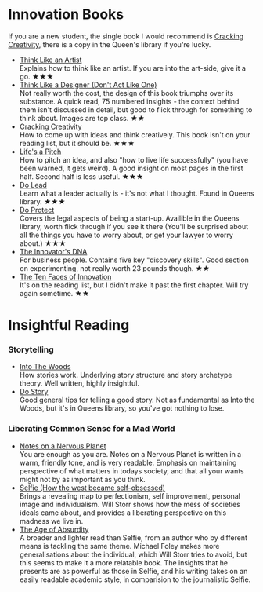 # Innovation Books
If you are a new student, the single book I would recommend is [Cracking Creativity](https://www.amazon.co.uk/Cracking-CreativitySecrets-Creative-Genius-Business/dp/1580083110/ref=sr_1_1?s=books&ie=UTF8&qid=1531421710&sr=1-1&keywords=cracking+creativity),  there is a copy in the Queen's library if you're lucky. 

* [Think Like an Artist](https://www.amazon.co.uk/Think-Like-Artist-Creative-Productive/dp/0241970806) <br>
  Explains how to think like an artist. If you are into the art-side, give it a go. ★★★
* [Think Like a Designer (Don't Act Like One)](https://www.amazon.com/Think-Like-Designer-Dont-Act/dp/9063694857) <br>
  Not really worth the cost, the design of this book triumphs over its substance. A quick read, 75 numbered insights - the context behind them isn't discussed in detail, but good to flick through for something to think about. Images are top class. ★★
* [Cracking Creativity](https://www.amazon.co.uk/Cracking-CreativitySecrets-Creative-Genius-Business/dp/1580083110/ref=sr_1_1?s=books&ie=UTF8&qid=1531421710&sr=1-1&keywords=cracking+creativity) <br>
  How to come up with ideas and think creatively. This book isn't on your reading list, but it should be. ★★★
* [Life's a Pitch](https://www.amazon.co.uk/Lifes-Pitch-Yourself-Brilliant-Ideas/dp/0552156833/ref=sr_1_1?s=books&ie=UTF8&qid=1531421745&sr=1-1&keywords=lifes+a+pitch) <br>
  How to pitch an idea, and also "how to live life successfully" (you have been warned, it gets weird). A good insight on most pages in the first half. Second half is less useful. ★★★
* [Do Lead](https://www.amazon.co.uk/Do-Lead-Vision-Inspire-Impossible/dp/1907974172) <br>
  Learn what a leader actually is - it's not what I thought. Found in Queens library. ★★★
* [Do Protect](https://www.amazon.co.uk/Do-Protect-Legal-Advice-Startups/dp/1907974156) <br>
  Covers the legal aspects of being a start-up. Availible in the Queens library, worth flick through if you see it there (You'll be surprised about all the things you have to worry about, or get your lawyer to worry about.)  ★★★
* [The Innovator's DNA](https://www.amazon.co.uk/Innovators-DNA-Mastering-Skills-Disruptive/dp/1422134814/ref=sr_1_1?s=books&ie=UTF8&qid=1531421874&sr=1-1&keywords=the+innovators+dna) <br>
  For business people. Contains five key "discovery skills". Good section on experimenting, not really worth 23 pounds though. ★★
* [The Ten Faces of Innovation](https://www.amazon.co.uk/Ten-Faces-Innovation-Strategies-Heightening/dp/1781256152/ref=sr_1_1?s=books&ie=UTF8&qid=1531421841&sr=1-1&keywords=ten+faces+of+innovation) <br>
  It's on the reading list, but I didn't make it past the first chapter. Will try again sometime. ★★
  
# Insightful Reading

### Storytelling

* [Into The Woods](https://www.amazon.co.uk/Into-Woods-Stories-Work-Tell/dp/0141978104/ref=sr_1_1?s=books&ie=UTF8&qid=1531422033&sr=1-1&keywords=into+the+woods) <br>
  How stories work. Underlying story structure and story archetype theory. Well written, highly insightful.
* [Do Story](https://www.amazon.co.uk/Do-Story-World-Listens-Books/dp/1907974059/ref=pd_lpo_sbs_14_t_0?_encoding=UTF8&psc=1&refRID=RG74XJAH1MYKXW9EYSA5) <br>
  Good general tips for telling a good story. Not as fundamental as Into the Woods, but it's in Queens library, so you've got nothing to lose.
  
### Liberating Common Sense for a Mad World
 
* [Notes on a Nervous Planet](https://www.amazon.co.uk/Notes-Nervous-Planet-Matt-Haig/dp/1786892677) <br>
  You are enough as you are. Notes on a Nervous Planet is written in a warm, friendly tone, and is very readable. Emphasis on maintaining perspective of what matters in todays society, and that all your wants might not by as important as you think. 
* [Selfie (How the west became self-obsessed)](https://www.amazon.co.uk/Selfie-How-West-Became-Self-Obsessed/dp/144728366X/ref=sr_1_1?s=books&ie=UTF8&qid=1531422065&sr=1-1&keywords=selfie) <br>
  Brings a revealing map to perfectionism, self improvement, personal image and individualism. Will Storr shows how the mess of societies ideals came about, and provides a liberating perspective on this madness we live in.
* [The Age of Absurdity](https://www.amazon.co.uk/Age-Absurdity-Modern-makes-Happy/dp/1847396275) <br>
  A broader and lighter read than Selfie, from an author who by different means is tackling the same theme. Michael Foley makes more generalisations about the individual, which Will Storr tries to avoid, but this seems to make it a more relatable book. The insights that he presents are as powerful as those in Selfie, and his writing takes on an easily readable academic style, in comparision to the  journalistic Selfie.

